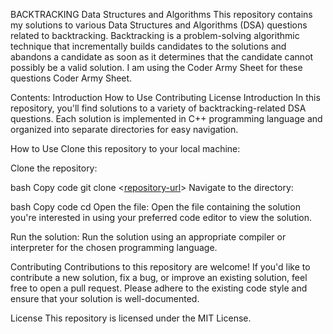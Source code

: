 BACKTRACKING
Data Structures and Algorithms
This repository contains my solutions to various Data Structures and Algorithms (DSA) questions related to backtracking. Backtracking is a problem-solving algorithmic technique that incrementally builds candidates to the solutions and abandons a candidate as soon as it determines that the candidate cannot possibly be a valid solution. I am using the Coder Army Sheet for these questions Coder Army Sheet.

Contents:
Introduction
How to Use
Contributing
License
Introduction
In this repository, you'll find solutions to a variety of backtracking-related DSA questions. Each solution is implemented in C++ programming language and organized into separate directories for easy navigation.

How to Use
Clone this repository to your local machine:

Clone the repository:

bash
Copy code
git clone <[repository-url](https://github.com/HaniRawat/BackTracking)>
Navigate to the directory:

bash
Copy code
cd <repository-directory>
Open the file:
Open the file containing the solution you're interested in using your preferred code editor to view the solution.

Run the solution:
Run the solution using an appropriate compiler or interpreter for the chosen programming language.

Contributing
Contributions to this repository are welcome! If you'd like to contribute a new solution, fix a bug, or improve an existing solution, feel free to open a pull request. Please adhere to the existing code style and ensure that your solution is well-documented.

License
This repository is licensed under the MIT License.
